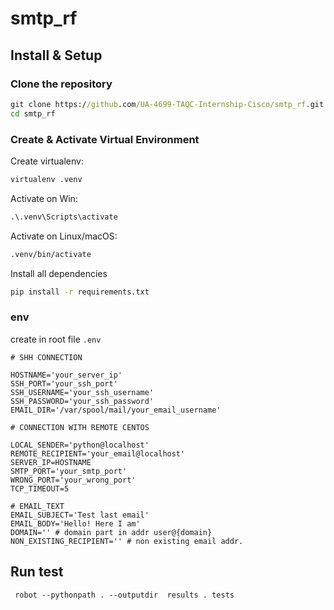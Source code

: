 # smtp_rf

## Install & Setup

### Clone the repository

```cmd
git clone https://github.com/UA-4699-TAQC-Internship-Cisco/smtp_rf.git
cd smtp_rf
```

### Create & Activate Virtual Environment

Create virtualenv:
```cmd
virtualenv .venv
```
Activate on Win:
```cmd
.\.venv\Scripts\activate
```
Activate on Linux/macOS:
```cmd
.venv/bin/activate
```

Install all dependencies
```cmd
pip install -r requirements.txt
```

### env

create in root file `.env`
```properties
# SHH CONNECTION

HOSTNAME='your_server_ip'
SSH_PORT='your_ssh_port'
SSH_USERNAME='your_ssh_username'
SSH_PASSWORD='your_ssh_password'
EMAIL_DIR='/var/spool/mail/your_email_username'

# CONNECTION WITH REMOTE CENTOS

LOCAL_SENDER='python@localhost'
REMOTE_RECIPIENT='your_email@localhost'
SERVER_IP=HOSTNAME
SMTP_PORT='your_smtp_port'
WRONG_PORT='your_wrong_port'
TCP_TIMEOUT=5

# EMAIL_TEXT
EMAIL_SUBJECT='Test last email'
EMAIL_BODY='Hello! Here I am'
DOMAIN='' # domain part in addr user@{domain}
NON_EXISTING_RECIPIENT='' # non existing email addr.

```

## Run test

```shell
 robot --pythonpath . --outputdir  results . tests
```